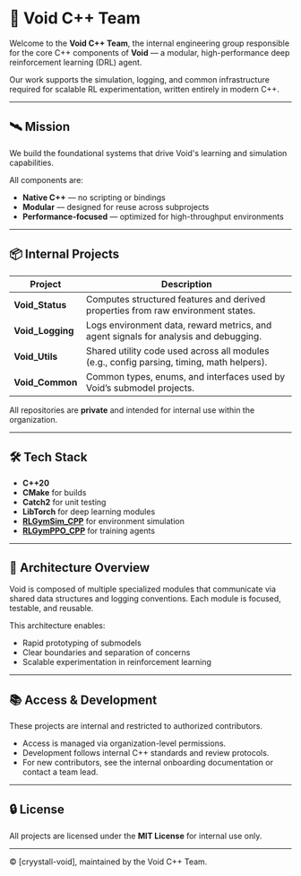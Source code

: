 # 🧠 Void C++ Team

Welcome to the **Void C++ Team**, the internal engineering group responsible for the core C++ components of **Void** — a modular, high-performance deep reinforcement learning (DRL) agent.

Our work supports the simulation, logging, and common infrastructure required for scalable RL experimentation, written entirely in modern C++.

---

## 🛰️ Mission

We build the foundational systems that drive Void's learning and simulation capabilities.

All components are:

- **Native C++** — no scripting or bindings
- **Modular** — designed for reuse across subprojects
- **Performance-focused** — optimized for high-throughput environments

---

## 📦 Internal Projects

| Project | Description |
|---------|-------------|
| **Void_Status** | Computes structured features and derived properties from raw environment states. |
| **Void_Logging** | Logs environment data, reward metrics, and agent signals for analysis and debugging. |
| **Void_Utils** | Shared utility code used across all modules (e.g., config parsing, timing, math helpers). |
| **Void_Common** | Common types, enums, and interfaces used by Void’s submodel projects. |

All repositories are **private** and intended for internal use within the organization.

---

## 🛠️ Tech Stack

- **C++20**
- **CMake** for builds
- **Catch2** for unit testing
- **LibTorch** for deep learning modules
- [**RLGymSim_CPP**](https://github.com/ZealanL/RLGymSim_CPP) for environment simulation
- [**RLGymPPO_CPP**](https://github.com/ZealanL/RLGymPPO_CPP) for training agents

---

## 🔗 Architecture Overview

Void is composed of multiple specialized modules that communicate via shared data structures and logging conventions. Each module is focused, testable, and reusable.

This architecture enables:

- Rapid prototyping of submodels
- Clear boundaries and separation of concerns
- Scalable experimentation in reinforcement learning

---

## 📚 Access & Development

These projects are internal and restricted to authorized contributors.

- Access is managed via organization-level permissions.
- Development follows internal C++ standards and review protocols.
- For new contributors, see the internal onboarding documentation or contact a team lead.

---

## 🔒 License

All projects are licensed under the **MIT License** for internal use only.

---

© [cryystall-void], maintained by the Void C++ Team.
